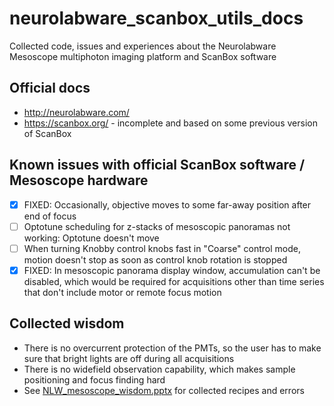 # neurolabware_scanbox_utils_docs
Collected code, issues and experiences about the Neurolabware Mesoscope multiphoton imaging platform and ScanBox software

## Official docs
- http://neurolabware.com/
- https://scanbox.org/ - incomplete and based on some previous version of ScanBox

## Known issues with official ScanBox software / Mesoscope hardware
- [X] FIXED: Occasionally, objective moves to some far-away position after end of focus
- [ ] Optotune scheduling for z-stacks of mesoscopic panoramas not working: Optotune doesn't move
- [ ] When turning Knobby control knobs fast in "Coarse" control mode, motion doesn't stop as soon as control knob rotation is stopped
- [X] FIXED: In mesoscopic panorama display window, accumulation can't be disabled, which would be required for acquisitions other than time series that don't include motor or remote focus motion

## Collected wisdom
- There is no overcurrent protection of the PMTs, so the user has to make sure that bright lights are off during all acquisitions
- There is no widefield observation capability, which makes sample positioning and focus finding hard
- See [NLW_mesoscope_wisdom.pptx](https://github.com/vazirilab/neurolabware_scanbox_utils_docs/blob/master/NLW_mesoscope_wisdom.pptx) for collected recipes and errors
